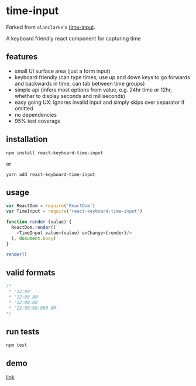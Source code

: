 # time-input
Forked from `alanclarke`'s [time-input](https://github.com/alanclarke/time-input).

A keyboard friendly react component for capturing time

## features
- small UI surface area (just a form input)
- keyboard friendly (can type times, use up and down keys to go forwards and backwards in time, can tab between time groups)
- simple api (infers most options from value, e.g. 24hr time or 12hr, whether to display seconds and milliseconds)
- easy going UX: ignores invalid input and simply skips over separator if omitted
- no dependencies
- 95% test coverage

## installation
```
npm install react-keyboard-time-input
```
or
```
yarn add react-keyboard-time-input
```

## usage
```js
var ReactDom = require('ReactDom')
var TimeInput = require('react-keyboard-time-input')

function render (value) {
  ReactDom.render((
    <TimeInput value={value} onChange={render}/>
  ), document.body)
}

render()
```

## valid formats
```js
/*
 * '12:00'
 * '12:00 AM'
 * '12:00:00'
 * '12:00:00:000 AM'
*/
```
## run tests
```
npm test
```

## demo

[link](https://time-input-tmvbhmidxv.now.sh/)
